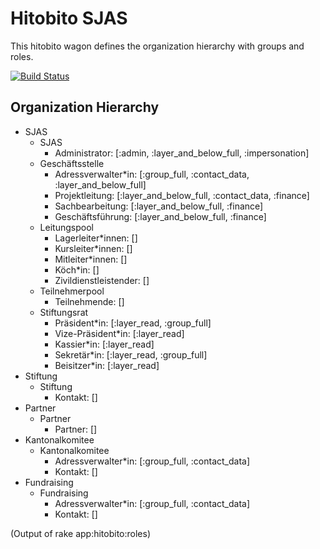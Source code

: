 # Hitobito SJAS

This hitobito wagon defines the organization hierarchy with groups and roles.

[![Build Status](https://travis-ci.org/hitobito/hitobito_sjas.svg?branch=master)](https://travis-ci.org/hitobito/hitobito_sjas)

## Organization Hierarchy

* SJAS
  * SJAS
    * Administrator: [:admin, :layer_and_below_full, :impersonation]
  * Geschäftsstelle
    * Adressverwalter*in: [:group_full, :contact_data, :layer_and_below_full]
    * Projektleitung: [:layer_and_below_full, :contact_data, :finance]
    * Sachbearbeitung: [:layer_and_below_full, :finance]
    * Geschäftsführung: [:layer_and_below_full, :finance]
  * Leitungspool
    * Lagerleiter*innen: []
    * Kursleiter*innen: []
    * Mitleiter*innen: []
    * Köch*in: []
    * Zivildienstleistender: []
  * Teilnehmerpool
    * Teilnehmende: []
  * Stiftungsrat
    * Präsident*in: [:layer_read, :group_full]
    * Vize-Präsident*in: [:layer_read]
    * Kassier*in: [:layer_read]
    * Sekretär*in: [:layer_read, :group_full]
    * Beisitzer*in: [:layer_read]
* Stiftung
  * Stiftung
    * Kontakt: []
* Partner
  * Partner
    * Partner: []
* Kantonalkomitee
  * Kantonalkomitee
    * Adressverwalter*in: [:group_full, :contact_data]
    * Kontakt: []
* Fundraising
  * Fundraising
    * Adressverwalter*in: [:group_full, :contact_data]
    * Kontakt: []

(Output of rake app:hitobito:roles)
